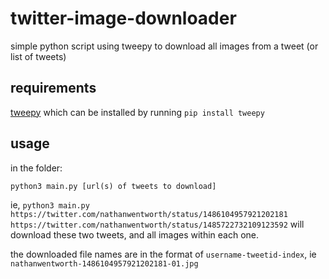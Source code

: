 # twitter-image-downloader
simple python script using tweepy to download all images from a tweet (or list of tweets)

## requirements
[tweepy](https://docs.tweepy.org/en/stable/install.html)
which can be installed by running `pip install tweepy`

## usage

in the folder:

`python3 main.py [url(s) of tweets to download]`

ie, `python3 main.py https://twitter.com/nathanwentworth/status/1486104957921202181 https://twitter.com/nathanwentworth/status/1485722732109123592` will download these two tweets, and all images within each one.

the downloaded file names are in the format of `username-tweetid-index`, ie `nathanwentworth-1486104957921202181-01.jpg`
